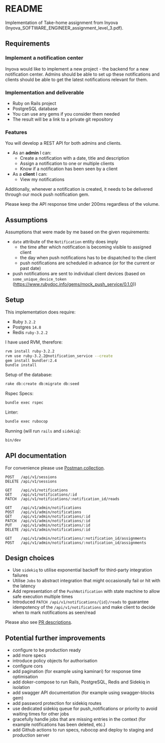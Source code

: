 # README

Implementation of Take-home assignment from Inyova (Inyova_SOFTWARE_ENGINEER_assignment_level_3.pdf).

## Requirements

### Implement a notification center

Inyova would like to implement a new project - the backend for a new notification center. Admins should be able
to set up these notifications and clients should be able to get the latest notifications relevant for them.

### Implementation and deliverable
- Ruby on Rails project
- PostgreSQL database
- You can use any gems if you consider them needed
- The result will be a link to a private git repository

### Features
You will develop a REST API for both admins and clients.
- As an **admin** I can:
  - Create a notification with a date, title and description
  - Assign a notification to one or multiple clients
  - Know if a notification has been seen by a client
- As a **client** I can:
  - View my notifications

Additionally, whenever a notification is created, it needs to be delivered through our mock push notification
gem.

Please keep the API response time under 200ms regardless of the volume.

## Assumptions

Assumptions that were made by me based on the given requirements:

- `date` attribute of the `Notification` entity does imply
    - the time after which notification is becoming visible to assigned client
    - the day when push notifications has to be dispatched to the client
    - push notifications are scheduled in advance (or for the current or past date)
- push notifications are sent to individual client devices (based on `some_unique_device_token` (https://www.rubydoc.info/gems/mock_push_service/0.1.0))

## Setup

This implementation does require:
- Ruby `3.2.2`
- Postgres `14.8`
- Redis `ruby-3.2.2`

I have used RVM, therefore:

```bash
rvm install ruby-3.2.2
rvm use ruby-3.2.2@notification_service --create
gem install bundler:2.4
bundle install
```

Setup of the database:
```bash
rake db:create db:migrate db:seed
```

Rspec Specs: 
```bash
bundle exec rspec 
```

Linter:
```bash
bundle exec rubocop 
```

Running (will run `rails` and `sidekiq`):
```bash
bin/dev
```

## API documentation



For convenience please use [Postman collection](https://github.com/coderxin/inyova_notification_service/blob/main/docs/Notification%20Service%20API.postman_collection.json). 

```
POST   /api/v1/sessions                                                                        
DELETE /api/v1/sessions   
                                                                     
GET    /api/v1/notifications                                                                   
GET    /api/v1/notifications/:id                                                               
PATCH  /api/v1/notifications/:notification_id/reads                                            
    
GET    /api/v1/admin/notifications                                                             
POST   /api/v1/admin/notifications                                                             
GET    /api/v1/admin/notifications/:id                                                         
PATCH  /api/v1/admin/notifications/:id                                                         
PUT    /api/v1/admin/notifications/:id                                                         
DELETE /api/v1/admin/notifications/:id                                                         

GET    /api/v1/admin/notifications/:notification_id/assignments                               
POST   /api/v1/admin/notifications/:notification_id/assignments
```

## Design choices

- Use `sidekiq` to utilise exponential backoff for third-party integration failures
- Utilise `Jobs` to abstract integration that might occasionally fail or hit with the latency
- Add representation of the `PushNotification` with state machine to allow safe execution multiple times
- Introduced `PATCH /api/v1/notifications/{id}/reads` to guarantee idempotency of the `/api/v1/notifications` and make client to decide when to mark notifications as seen/read

Please also see [PR descriptions](https://github.com/coderxin/inyova_notification_service/pulls?q=is%3Apr+is%3Aclosed).

## Potential further improvements

- configure to be production ready 
- add more specs
- introduce policy objects for authorisation
- configure cors
- add pagination (for example using kaminari) for response time optimisation
- add doker-compose to run Rails, PostgreSQL, Redis and Sidekiq in isolation
- add swagger API documentation (for example using swagger-blocks gem)
- add password protection for sidekiq routes
- use dedicated sidekiq queue for push_notifications or priority to avoid waiting times for other jobs
- gracefully handle jobs that are missing entries in the context (for example notifications has been deleted, etc.)
- add Github actions to run specs, rubocop and deploy to staging and production server
